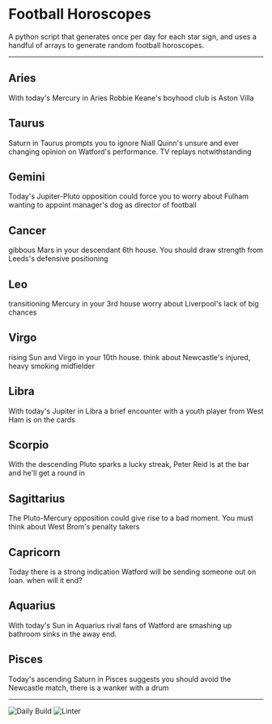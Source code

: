 # Football Horoscopes

A python script that generates once per day for each star sign, and uses a handful of arrays to generate random football horoscopes.

---

<!-- horoscopes_item starts -->
<h2>Aries</h2><p>With today's Mercury in Aries Robbie Keane's boyhood club is Aston Villa</p><h2>Taurus</h2><p>Saturn in Taurus prompts you to ignore Niall Quinn's unsure and ever changing opinion on Watford's performance. TV replays notwithstanding</p><h2>Gemini</h2><p>Today's Jupiter-Pluto opposition could force you to worry about Fulham wanting to appoint manager's dog as director of football</p><h2>Cancer</h2><p>gibbous Mars in your descendant 6th house. You should draw strength from Leeds's defensive positioning</p><h2>Leo</h2><p>transitioning Mercury in your 3rd house worry about Liverpool's lack of big chances</p><h2>Virgo</h2><p>rising Sun and Virgo in your 10th house. think about Newcastle's injured, heavy smoking midfielder</p><h2>Libra</h2><p>With today's Jupiter in Libra a brief encounter with a youth player from West Ham is on the cards</p><h2>Scorpio</h2><p>With the descending Pluto sparks a lucky streak, Peter Reid is at the bar and he'll get a round in</p><h2>Sagittarius</h2><p>The Pluto-Mercury opposition could give rise to a bad moment. You must think about West Brom's penalty takers</p><h2>Capricorn</h2><p>Today there is a strong indication Watford will be sending someone out on loan. when will it end?</p><h2>Aquarius</h2><p>With today's Sun in Aquarius rival fans of Watford are smashing up bathroom sinks in the away end.</p><h2>Pisces</h2><p>Today's ascending Saturn in Pisces suggests you should avoid the Newcastle match, there is a wanker with a drum</p>
<!-- horoscopes_item ends -->

---

![Daily Build](https://github.com/MatBenfield/horofootball.thechels.uk/workflows/Daily%20Build/badge.svg) ![Linter](https://github.com/MatBenfield/horofootball.thechels.uk/workflows/Linter/badge.svg)
